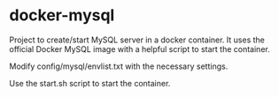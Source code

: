 # docker-mysql
Project to create/start MySQL server in a docker container. It uses the official Docker MySQL image with a helpful script to start the container.

Modify config/mysql/envlist.txt with the necessary settings.

Use the start.sh script to start the container.
